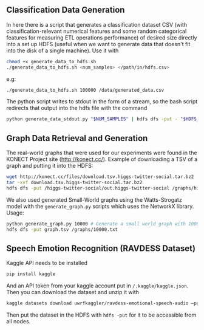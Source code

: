 ## Classification Data Generation

In here there is a script that generates a classification dataset CSV (with classification-relevant numerical features and some random categorical features for measuring ETL operations performance) of desired size directly into a set up HDFS (useful when we want to generate data that doesn't fit into the disk of a single machine). Use it with

```bash
chmod +x generate_data_to_hdfs.sh
./generate_data_to_hdfs.sh <num_samples> </path/in/hdfs.csv>
```
e.g:
```bash
./generate_data_to_hdfs.sh 100000 /data/generated_data.csv
```

The python script writes to stdout in the form of a stream, so the bash script redirects that output into the hdfs file with the command
```bash
python generate_data_stdout.py "$NUM_SAMPLES" | hdfs dfs -put - "$HDFS_DATA_PATH"
```

## Graph Data Retrieval and Generation

The real-world graphs that were used for our experiments were found in the KONECT Project site  (http://konect.cc/). Example of downloading a TSV of a graph and putting it into the HDFS:
```bash
wget http://konect.cc/files/download.tsv.higgs-twitter-social.tar.bz2
tar -xvf download.tsv.higgs-twitter-social.tar.bz2
hdfs dfs -put /higgs-twitter-social/out.higgs-twitter-social /graphs/higgs.txt
```

We also used generated Small-World graphs using the Watts-Strogatz model with the  `generate_graph.py` scripts which uses the NetworkX library. Usage:
```bash
python generate_graph.py 10000 # Generate a small world graph with 10000 nodes (it will also have 1.000.000 edges)
hdfs dfs -put graph.tsv /graphs/10000.txt
```

## Speech Emotion Recognition (RAVDESS Dataset)

Kaggle API needs to be installed
```bash
pip install kaggle
```

And an API token from your kaggle account put in `/.kaggle/kaggle.json`. Then you can download the dataset and unzip it with
```bash
kaggle datasets download uwrfkaggler/ravdess-emotional-speech-audio –path /data/ravdess –unzip
```
Then put the dataset in the HDFS with `hdfs -put` for it to be accessible from all nodes.
